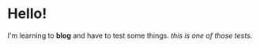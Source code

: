 <h1>Hello!</h1>
I'm learning to <b>blog</b>
and have to test some things.
<i>this is one of those tests.</i>
